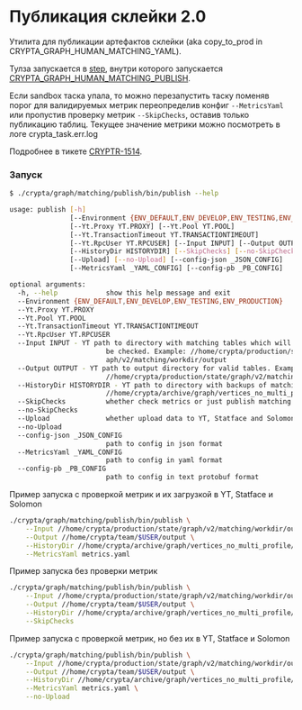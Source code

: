 # Публикация склейки 2.0

Утилита для публикации артефактов склейки (aka copy_to_prod in CRYPTA_GRAPH_HUMAN_MATCHING_YAML).

Тулза запускается в [step](https://step.yandex-team.ru/configs/?id=9370),
внутри которого запускается [CRYPTA_GRAPH_HUMAN_MATCHING_PUBLISH](https://sandbox.yandex-team.ru/scheduler/18726).

Если sandbox таска упала, то можно перезапустить таску поменяв порог для валидируемых метрик переопределив конфиг `--MetricsYaml`
или пропустив проверку метрик `--SkipChecks`, оставив только публикацию таблиц.
Текущее значение метрики можно посмотреть в логе crypta_task.err.log

Подробнее в тикете [CRYPTR-1514](https://st.yandex-team.ru/CRYPTR-1514).


### Запуск
```bash
$ ./crypta/graph/matching/publish/bin/publish --help

usage: publish [-h]
               [--Environment {ENV_DEFAULT,ENV_DEVELOP,ENV_TESTING,ENV_PRODUCTION}]
               [--Yt.Proxy YT.PROXY] [--Yt.Pool YT.POOL]
               [--Yt.TransactionTimeout YT.TRANSACTIONTIMEOUT]
               [--Yt.RpcUser YT.RPCUSER] [--Input INPUT] [--Output OUTPUT]
               [--HistoryDir HISTORYDIR] [--SkipChecks] [--no-SkipChecks]
               [--Upload] [--no-Upload] [--config-json _JSON_CONFIG]
               [--MetricsYaml _YAML_CONFIG] [--config-pb _PB_CONFIG]

optional arguments:
  -h, --help            show this help message and exit
  --Environment {ENV_DEFAULT,ENV_DEVELOP,ENV_TESTING,ENV_PRODUCTION}
  --Yt.Proxy YT.PROXY
  --Yt.Pool YT.POOL
  --Yt.TransactionTimeout YT.TRANSACTIONTIMEOUT
  --Yt.RpcUser YT.RPCUSER
  --Input INPUT - YT path to directory with matching tables which will
                        be checked. Example: //home/crypta/production/state/gr
                        aph/v2/matching/workdir/output
  --Output OUTPUT - YT path to output directory for valid tables. Example:
                        //home/crypta/production/state/graph/v2/matching
  --HistoryDir HISTORYDIR - YT path to directory with backups of matching source Default:
                        //home/crypta/archive/graph/vertices_no_multi_profile/daily
  --SkipChecks          whether check metrics or just publish matching tables
  --no-SkipChecks
  --Upload              whether upload data to YT, Statface and Solomon or not
  --no-Upload
  --config-json _JSON_CONFIG
                        path to config in json format
  --MetricsYaml _YAML_CONFIG
                        path to config in yaml format
  --config-pb _PB_CONFIG
                        path to config in text protobuf format
```

Пример запуска c проверкой метрик и их загрузкой в YT, Statface и Solomon
```bash
./crypta/graph/matching/publish/bin/publish \
    --Input //home/crypta/production/state/graph/v2/matching/workdir/output/vertices_no_multi_profile \
    --Output //home/crypta/team/$USER/output \
    --HistoryDir //home/crypta/archive/graph/vertices_no_multi_profile/daily \
    --MetricsYaml metrics.yaml
```

Пример запуска без проверки метрик
```bash
./crypta/graph/matching/publish/bin/publish \
    --Input //home/crypta/production/state/graph/v2/matching/workdir/output/vertices_no_multi_profile \
    --Output //home/crypta/team/$USER/output \
    --HistoryDir //home/crypta/archive/graph/vertices_no_multi_profile/daily \
    --SkipChecks
```

Пример запуска с проверкой метрик, но без их в YT, Statface и Solomon
```bash
./crypta/graph/matching/publish/bin/publish \
    --Input //home/crypta/production/state/graph/v2/matching/workdir/output/vertices_no_multi_profile \
    --Output //home/crypta/team/$USER/output \
    --HistoryDir //home/crypta/archive/graph/vertices_no_multi_profile/daily \
    --MetricsYaml metrics.yaml \
    --no-Upload
```
